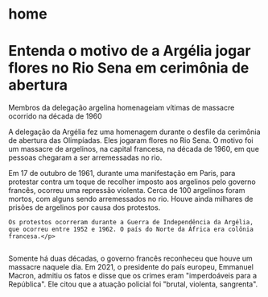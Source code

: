 # home
<h1>Entenda o motivo de a Argélia jogar flores no Rio Sena em cerimônia de abertura</h1>
<p>Membros da delegação argelina homenageiam vítimas de massacre ocorrido na década de 1960
<p>A delegação da Argélia fez uma homenagem durante o desfile da cerimônia de abertura das Olimpíadas. Eles jogaram flores no Rio Sena. O motivo foi um massacre de argelinos, na capital francesa, na década de 1960, em que pessoas chegaram a ser arremessadas no rio.</p>
<p>Em 17 de outubro de 1961, durante uma manifestação em Paris, para protestar contra um toque de recolher imposto aos argelinos pelo governo francês, ocorreu uma repressão violenta. Cerca de 100 argelinos foram mortos, com alguns sendo arremessados no rio. Houve ainda milhares de prisões de argelinos por causa dos protestos.

    Os protestos ocorreram durante a Guerra de Independência da Argélia, que ocorreu entre 1952 e 1962. O país do Norte da África era colônia francesa.</p>
<img src="https://s2-ge.glbimg.com/YGGEMOQrXOscfRx2xVSaZOFtaCE=/0x0:5834x3556/1000x0/smart/filters:strip_icc()/i.s3.glbimg.com/v1/AUTH_bc8228b6673f488aa253bbcb03c80ec5/internal_photos/bs/2024/C/j/69RvDjSxAQoYMuTKk7pg/2024-07-26t183458z-2060687494-up1ek7q1fm76u-rtrmadp-3-olympics-2024-opening-ceremony.jpg" alt="">
<p>Somente há duas décadas, o governo francês reconheceu que houve um massacre naquele dia. Em 2021, o presidente do país europeu, Emmanuel Macron, admitiu os fatos e disse que os crimes eram "imperdoáveis para a República". Ele citou que a atuação policial foi "brutal, violenta, sangrenta".</p>

